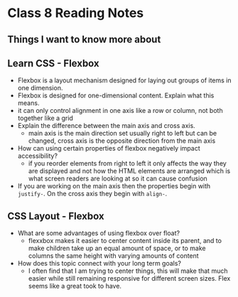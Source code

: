 # Class 8 Reading Notes

## Things I want to know more about

## Learn CSS - Flexbox

- Flexbox is a layout mechanism designed for laying out groups of items in one dimension.
- Flexbox is designed for one-dimensional content. Explain what this means.
 - it can only control alignment in one axis like a row or column, not both together like a grid
- Explain the difference between the main axis and cross axis.
  - main axis is the main direction set usually right to left but can be changed, cross axis is the opposite direction from the main axis
- How can using certain properties of flexbox negatively impact accessibility?
  - if you reorder elements from right to left it only affects the way they are displayed and not how the HTML elements are arranged which is what screen readers are looking at so it can cause confusion
- If you are working on the main axis then the properties begin with `justify-`. On the cross axis they begin with `align-`.

## CSS Layout - Flexbox

- What are some advantages of using flexbox over float?
  - flexxbox makes it easier to center content inside its parent, and to make children take up an equal amount of space, or to make columns the same height with varying amounts of content
- How does this topic connect with your long term goals?
  - I often find that I am trying to center things, this will make that much easier while still remaining responsive for different screen sizes. Flex seems like a great took to have.